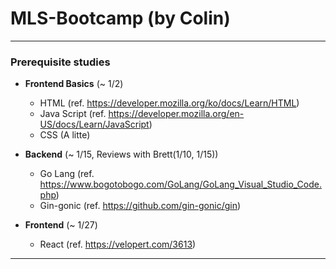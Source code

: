 # MLS-Bootcamp (by Colin)

---

### Prerequisite studies
- **Frontend Basics** (~ 1/2)
  - HTML  (ref. https://developer.mozilla.org/ko/docs/Learn/HTML)
  - Java Script  (ref. https://developer.mozilla.org/en-US/docs/Learn/JavaScript)
  - CSS (A litte)
  
  
- **Backend** (~ 1/15, Reviews with Brett(1/10, 1/15)) 
  - Go Lang (ref. https://www.bogotobogo.com/GoLang/GoLang_Visual_Studio_Code.php)
  - Gin-gonic (ref. https://github.com/gin-gonic/gin)
  
- **Frontend** (~ 1/27)
  - React (ref. https://velopert.com/3613)
  
---
 
